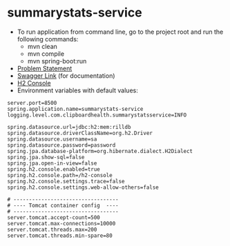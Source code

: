 # summarystats-service

- To run application from command line, go to the project root and run the following commands:
    - mvn clean
    - mvn compile
    - mvn spring-boot:run
- [Problem Statement](https://docs.google.com/document/d/1VLeLbYSCdOmZzjNmKIcpguEtABO8aeQSmmnq0LOSmC8/edit)
- [Swagger Link](http://localhost:8500/swagger-ui.html) (for documentation)
- [H2 Console](http://localhost:8500/h2-console)
- Environment variables with default values:
```properties
server.port=8500
spring.application.name=summarystats-service
logging.level.com.clipboardhealth.summarystatsservice=INFO

spring.datasource.url=jdbc:h2:mem:rilldb
spring.datasource.driverClassName=org.h2.Driver
spring.datasource.username=sa
spring.datasource.password=password
spring.jpa.database-platform=org.hibernate.dialect.H2Dialect
spring.jpa.show-sql=false
spring.jpa.open-in-view=false
spring.h2.console.enabled=true
spring.h2.console.path=/h2-console
spring.h2.console.settings.trace=false
spring.h2.console.settings.web-allow-others=false

# ----------------------------------
# ---- Tomcat container config  ----
# ----------------------------------
server.tomcat.accept-count=500
server.tomcat.max-connections=10000
server.tomcat.threads.max=200
server.tomcat.threads.min-spare=80
```
